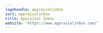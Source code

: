 ```yaml
---
logohandle: appraisalinbox
sort: appraisalinbox
title: Appraisal Inbox
website: 'https://www.appraisalinbox.com/'
---
```

